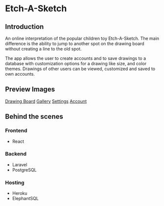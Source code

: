 # Etch-A-Sketch

## Introduction
An online interpretation of the popular children toy Etch-A-Sketch.
The main difference is the ability to jump to another spot on the drawing board without creating a line to the old spot.

The app allows the user to create accounts and to save drawings to a database with customization options for a drawing like size, and color themes.
Drawings of other users can be viewed, customized and saved to own accounts.

## Preview Images
[Drawing Board](drawingboard.jpg)
[Gallery](gallery.jpg)
[Settings](settings.jpg)
[Account](account.jpg)

## Behind the scenes
### Frontend
* React

### Backend
* Laravel
* PostgreSQL

### Hosting
* Heroku
* ElephantSQL